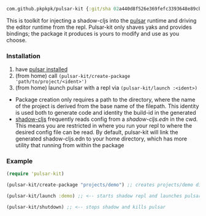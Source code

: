 ```clojure
com.github.pkpkpk/pulsar-kit {:git/sha 02a440d8f526e369fefc3393648e89cb30bd1264}
```

This is toolkit for injecting a shadow-cljs into the [pulsar](https://github.com/pulsar-edit/pulsar) runtime and driving the editor runtime from the repl. Pulsar-kit only shaves yaks and provides bindings; the package it produces is yours to modify and use as you choose.

### Installation
1) have [pulsar installed](https://github.com/pulsar-edit/pulsar/releases)
2) (from home) call `(pulsar-kit/create-package 'path/to/project/<ident>')`
3) (from home) launch pulsar with a repl via `(pulsar-kit/launch :<ident>)`

+ Package creation only requires a path to the directory, where the name of the project is derived from the base name of the filepath. This identity is used both to generate code and identity the build-id in the generated
+ [shadow-cljs](https://shadow-cljs.github.io/) frequently reads config from a *shadow-cljs.edn* in the cwd. This means you are restricted in where you run your repl to where the desired config file can be read. By default, pulsar-kit will link the generated shadow-cljs.edn to your home directory, which has more utility that running from within the package

### Example

```clojure
(require 'pulsar-kit)

(pulsar-kit/create-package "projects/demo") ;; creates projects/demo directory, populates & links it to ppm

(pulsar-kit/launch :demo) ;; <-- starts shadow repl and launches pulsar with derived build-id

(pulsar-kit/shutdown) ;; <-- stops shadow and kills pulsar

```